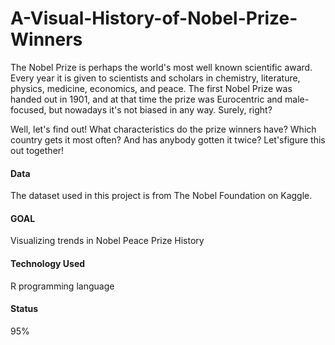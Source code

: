 # A-Visual-History-of-Nobel-Prize-Winners

The Nobel Prize is perhaps the world's most well known scientific award. Every year it is given to scientists and scholars in chemistry, literature, physics, medicine, economics, and peace. The first Nobel Prize was handed out in 1901, and at that time the prize was Eurocentric and male-focused, but nowadays it's not biased in any way. Surely, right?

Well, let's find out! What characteristics do the prize winners have? Which country gets it most often? And has anybody gotten it twice? Let'sfigure this out together!

#### Data 
The dataset used in this project is from The Nobel Foundation on Kaggle.

#### GOAL
Visualizing trends in Nobel Peace Prize History

#### Technology Used
R programming language

#### Status
95%
